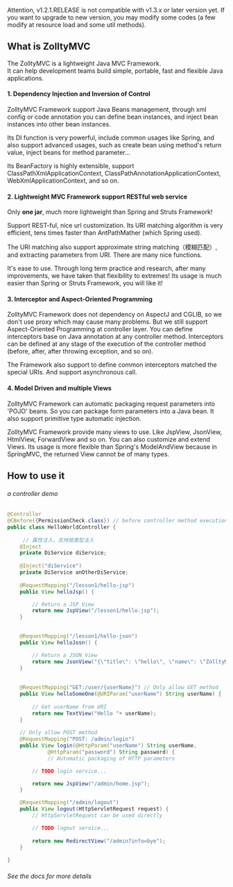 Attention, v1.2.1.RELEASE is not compatible with v1.3.x or later version yet. If you want to upgrade to new version, you may modify some codes (a few modify at resource load and some util methods).

What is ZolltyMVC 
----------------------------

The ZolltyMVC is a lightweight Java MVC Framework.  
It can help development teams build simple, portable, fast and flexible Java applications.
 
#### 1. Dependency Injection and Inversion of Control

ZolltyMVC Framework support Java Beans management, through xml config or code annotation you can define bean instances, and inject bean instances into other bean instances.

Its DI function is very powerful, include common usages like Spring, and also support advanced usages, such as create bean using method's return value, inject beans for method parameter...
  
Its BeanFactory is highly extensible, support ClassPathXmlApplicationContext, ClassPathAnnotationApplicationContext, WebXmlApplicationContext, and so on. 
 
#### 2. Lightweight MVC Framework support RESTful web service

Only **one jar**, much more lightweight than Spring and Struts Framework! 

Support REST-ful, nice url customization. Its URI matching algorithm is very efficient, tens times faster than AntPathMather (which Spring used).

The URI matching also support approximate string matching（模糊匹配）, and extracting parameters from URI. There are many nice functions.

It's ease to use. Through long term practice and research, after many improvements, we have taken that flexibility to extremes! Its usage is much easier than Spring or Struts Framework, you will like it!

#### 3. Interceptor and Aspect-Oriented Programming

ZolltyMVC Framework does not dependency on AspectJ and CGLIB, so we don't use proxy which may cause many problems. But we still support Aspect-Oriented Programming at controller layer. You can define interceptors base on Java annotation at any controller method. Interceptors can be defined at any stage of the execution of the controller method (before, after, after throwing exception, and so on).

The Framework also support to define common interceptors matched the special URIs. And support asynchronous call.


#### 4. Model Driven and multiple Views

ZolltyMVC Framework can automatic packaging request parameters into 'POJO' beans. So you can package form parameters into a Java bean. It also support primitive type automatic injection.

ZolltyMVC Framework provide many views to use. Like JspView, JsonView, HtmlView, ForwardView and so on. You can also customize and extend Views. Its usage is more flexible than Spring's ModelAndView because in SpringMVC, the returned View cannot be of many types.


How to use it 
---------------------------------------

###### a controller demo 

```java
@Controller
@CBefore({PermissionCheck.class}) // before controller method execution
public class HelloWorldController {
 
     // 属性注入，支持按类型注入
    @Inject
    private DiService diService;
    
    @Inject("diService")
    private DiService anOtherDiService;
    
    @RequestMapping("/lesson1/hello-jsp")
    public View helloJsp() {

        // Return a JSP View
        return new JspView("/lesson1/hello.jsp");
    }
    

    @RequestMapping("/lesson1/hello-json")
    public View helloJosn() {

        // Return a JSON View
        return new JsonView("{\"title\": \"hello\", \"name\": \"ZolltyMVC\"}");
    }
    
    
    @RequestMapping("GET:/user/{userName}") // Only allow GET method 
    public View helloSomeOne(@URIParam("userName") String userName) {
        
        // Get userName from URI
        return new TextView("Hello "+ userName);
    }
    
    // Only allow POST method 
    @RequestMapping("POST: /admin/login")
    public View login(@HttpParam("userName") String userName, 
             @HttpParam("password") String password) { 
             // Automatic packaging of HTTP parameters

        // TODO login service...

        return new JspView("/admin/home.jsp");
    }

    @RequestMapping("/admin/logout")
    public View logout(HttpServletRequest request) { 
    	// HttpServletRequest can be used directly

        // TODO logout service...
        
        return new RedirectView("/admin?info=bye");
    }
    
}
```
###### See the docs for more details  
